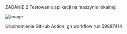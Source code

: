 ZADANIE 2
Testowanie aplikacji na maszynie lokalnej:

![image](https://github.com/icheredn/cloud-tech-zadanie2/assets/129091307/241d09cd-b9b6-4947-b104-e33a79c2c66f)

Uruchomienie GitHub Action:
gh workflow run 59887414




